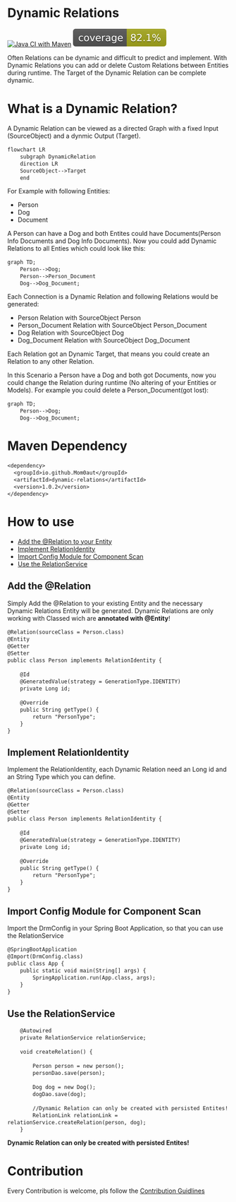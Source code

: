 # Dynamic Relations

[![Java CI with Maven](https://github.com/Mom0aut/DynamicRelations/actions/workflows/maven.yml/badge.svg)](https://github.com/Mom0aut/DynamicRelations/actions/workflows/maven.yml) [![Coverage](.github/badges/jacoco.svg)](https://github.com/Mom0aut/DynamicRelations/actions/workflows/maven.yml)


Often Relations can be dynamic and difficult to predict and implement. With Dynamic Relations you can add or delete Custom Relations between Entities during runtime. The Target of the Dynamic Relation can be complete dynamic.

# What is a Dynamic Relation?

A Dynamic Relation can be viewed as a directed Graph with a fixed Input (SourceObject) and a dynmic Output (Target).

```mermaid
flowchart LR
    subgraph DynamicRelation
    direction LR
    SourceObject-->Target
    end
```

For Example with following Entities:

- Person
- Dog
- Document

A Person can have a Dog and both Entites could have Documents(Person Info Documents and Dog Info Documents). Now you could add Dynamic Relations to all Enties which could look like this: 

```mermaid
graph TD;
    Person-->Dog;
    Person-->Person_Document
    Dog-->Dog_Document;
```

Each Connection is a Dynamic Relation and following Relations would be generated:

- Person Relation with SourceObject Person
- Person_Document Relation with SourceObject Person_Document
- Dog Relation with SourceObject Dog
- Dog_Document Relation with SourceObject Dog_Document

Each Relation got an Dynamic Target, that means you could create an Relation to any other Relation.

In this Scenario a Person have a Dog and both got Documents, now you could change the Relation during runtime (No altering of your Entities or Models). For example you could delete a Person_Document(got lost):

```mermaid
graph TD;
    Person-->Dog;
    Dog-->Dog_Document;
```

# Maven Dependency

```
<dependency>
  <groupId>io.github.Mom0aut</groupId>
  <artifactId>dynamic-relations</artifactId>
  <version>1.0.2</version>
</dependency>
```

# How to use


- [Add the @Relation to your Entity](#Relation)
- [Implement RelationIdentity](#RelationIdentity)
- [Import Config Module for Component Scan](#ImportConfig)
- [Use the RelationService](#RelationService)

## <a name="Relation"></a> Add the @Relation
Simply Add the @Relation to your existing Entity and the necessary Dynamic Relations Entity will be generated. Dynamic Relations are only working with Classed wich are **annotated with @Entity**!

```
@Relation(sourceClass = Person.class)
@Entity
@Getter
@Setter
public class Person implements RelationIdentity {

    @Id
    @GeneratedValue(strategy = GenerationType.IDENTITY)
    private Long id;

    @Override
    public String getType() {
        return "PersonType";
    }
}

```

## <a name="RelationIdentity"></a> Implement RelationIdentity
Implement the RelationIdentity, each Dynamic Relation need an Long id and an String Type which you can define.

```
@Relation(sourceClass = Person.class)
@Entity
@Getter
@Setter
public class Person implements RelationIdentity {

    @Id
    @GeneratedValue(strategy = GenerationType.IDENTITY)
    private Long id;

    @Override
    public String getType() {
        return "PersonType";
    }
}

```

## <a name="ImportConfig"></a> Import Config Module for Component Scan
Import the DrmConfig in your Spring Boot Application, so that you can use the RelationService

```
@SpringBootApplication
@Import(DrmConfig.class)
public class App {
    public static void main(String[] args) {
        SpringApplication.run(App.class, args);
    }
}
```

## <a name="RelationService"></a> Use the RelationService
```
    @Autowired
    private RelationService relationService;
   
    void createRelation() {

        Person person = new person();
        personDao.save(person);

        Dog dog = new Dog();
        dogDao.save(dog);
        
        //Dynamic Relation can only be created with persisted Entites!
        RelationLink relationLink = relationService.createRelation(person, dog);
    }

```
**Dynamic Relation can only be created with persisted Entites!**



# Contribution

Every Contribution is welcome, pls follow the [Contribution Guidlines](https://github.com/Mom0aut/DynamicRelations/blob/master/Contributing.md)
